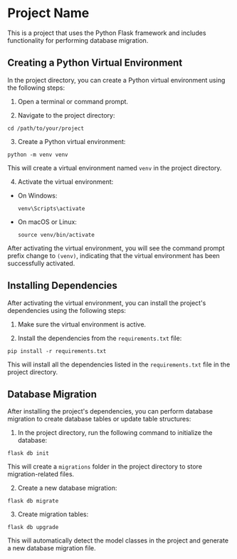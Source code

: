 # Project Name

This is a project that uses the Python Flask framework and includes functionality for performing database migration.

## Creating a Python Virtual Environment

In the project directory, you can create a Python virtual environment using the following steps:

1. Open a terminal or command prompt.

2. Navigate to the project directory:

```
cd /path/to/your/project
```

3. Create a Python virtual environment:

```
python -m venv venv
```

This will create a virtual environment named `venv` in the project directory.

4. Activate the virtual environment:

- On Windows:

  ```
  venv\Scripts\activate
  ```

- On macOS or Linux:

  ```
  source venv/bin/activate
  ```

After activating the virtual environment, you will see the command prompt prefix change to `(venv)`, indicating that the virtual environment has been successfully activated.

## Installing Dependencies

After activating the virtual environment, you can install the project's dependencies using the following steps:

1. Make sure the virtual environment is active.

2. Install the dependencies from the `requirements.txt` file:

```
pip install -r requirements.txt
```

This will install all the dependencies listed in the `requirements.txt` file in the project directory.

## Database Migration

After installing the project's dependencies, you can perform database migration to create database tables or update table structures:

1. In the project directory, run the following command to initialize the database:

```
flask db init
```

This will create a `migrations` folder in the project directory to store migration-related files.

2. Create a new database migration:

```
flask db migrate
```

3. Create migration tables:

```
flask db upgrade
```
This will automatically detect the model classes in the project and generate a new database migration file.